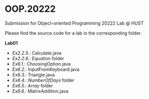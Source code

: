 # OOP.20222

Submission for Object-oriented Programming 20222 Lab @ HUST
  
  
Please find the source code for a lab in the corresponding folder.

<b>Lab01</b>
- <i>Ex2.2.5.</i>: Calculate.java
- <i>Ex2.2.6.</i>: <i>Equation</i> folder
- <i>Ex6.1.</i>: ChoosingOption.java
- <i>Ex6.2.</i>: InputFromKeyboard.java
- <i>Ex6.3.</i>: Triangle.java
- <i>Ex6.4.</i>: <i>NumberOfDays</i> folder
- <i>Ex6.5.</i>: <i>Array</i> folder
- <i>Ex6.6.</i>: MatrixAddition.java

